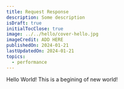 ```yaml
---
title: Request Response
description: Some description
isDraft: true
initialTocClose: true
image: ../../hello/cover-hello.jpg
imageCredit: ADD HERE
publishedOn: 2024-01-21
lastUpdatedOn: 2024-01-21
topics:
  - performance
---
```


Hello World! This is a begining of new world!
